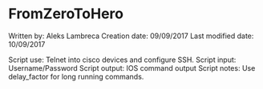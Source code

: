 # FromZeroToHero

Written by:           Aleks Lambreca
Creation date:        09/09/2017
Last modified date:   10/09/2017

Script use:           Telnet into cisco devices and configure SSH.
Script input:         Username/Password
Script output:        IOS command output
Script notes:         Use delay_factor for long running commands.
